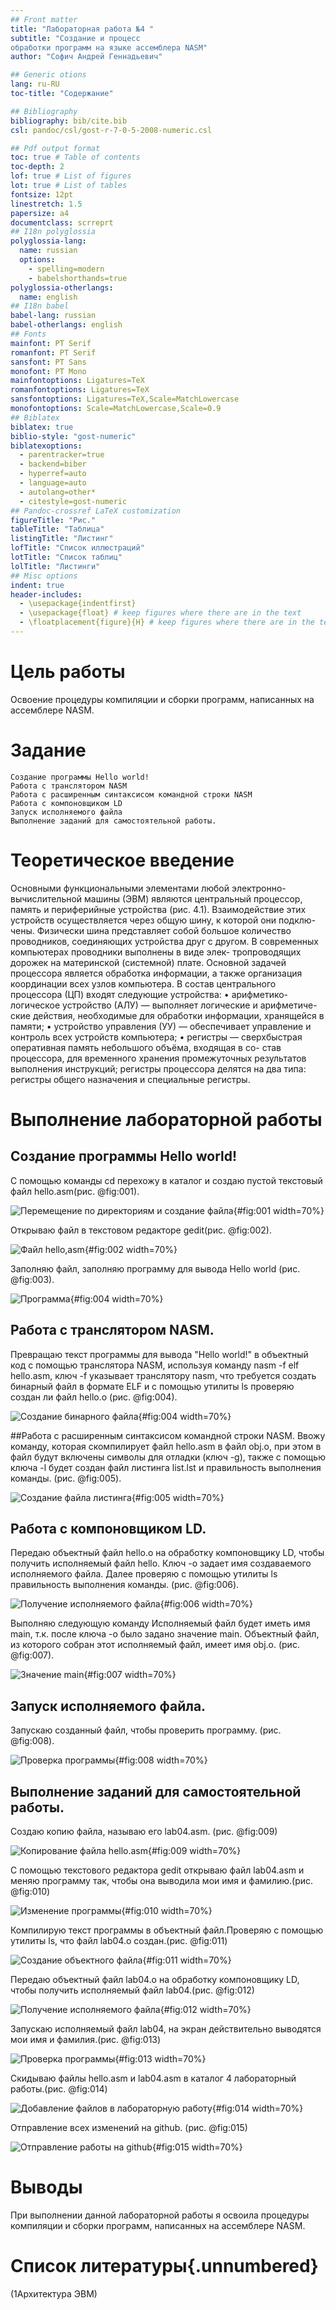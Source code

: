 ```yaml
---
## Front matter
title: "Лабораторная работа №4 "
subtitle: "Создание и процесс
обработки программ на языке ассемблера NASM"
author: "Софич Андрей Геннадьевич"

## Generic otions
lang: ru-RU
toc-title: "Содержание"

## Bibliography
bibliography: bib/cite.bib
csl: pandoc/csl/gost-r-7-0-5-2008-numeric.csl

## Pdf output format
toc: true # Table of contents
toc-depth: 2
lof: true # List of figures
lot: true # List of tables
fontsize: 12pt
linestretch: 1.5
papersize: a4
documentclass: scrreprt
## I18n polyglossia
polyglossia-lang:
  name: russian
  options:
	- spelling=modern
	- babelshorthands=true
polyglossia-otherlangs:
  name: english
## I18n babel
babel-lang: russian
babel-otherlangs: english
## Fonts
mainfont: PT Serif
romanfont: PT Serif
sansfont: PT Sans
monofont: PT Mono
mainfontoptions: Ligatures=TeX
romanfontoptions: Ligatures=TeX
sansfontoptions: Ligatures=TeX,Scale=MatchLowercase
monofontoptions: Scale=MatchLowercase,Scale=0.9
## Biblatex
biblatex: true
biblio-style: "gost-numeric"
biblatexoptions:
  - parentracker=true
  - backend=biber
  - hyperref=auto
  - language=auto
  - autolang=other*
  - citestyle=gost-numeric
## Pandoc-crossref LaTeX customization
figureTitle: "Рис."
tableTitle: "Таблица"
listingTitle: "Листинг"
lofTitle: "Список иллюстраций"
lotTitle: "Список таблиц"
lolTitle: "Листинги"
## Misc options
indent: true
header-includes:
  - \usepackage{indentfirst}
  - \usepackage{float} # keep figures where there are in the text
  - \floatplacement{figure}{H} # keep figures where there are in the text
---
```


# Цель работы
Освоение процедуры компиляции и сборки программ, написанных на ассемблере NASM.

# Задание


    Создание программы Hello world!
    Работа с транслятором NASM
    Работа с расширенным синтаксисом командной строки NASM
    Работа с компоновщиком LD
    Запуск исполняемого файла
    Выполнение заданий для самостоятельной работы.


# Теоретическое введение

Основными функциональными элементами любой электронно-вычислительной машины
(ЭВМ) являются центральный процессор, память и периферийные устройства (рис. 4.1).
Взаимодействие этих устройств осуществляется через общую шину, к которой они подклю-
чены. Физически шина представляет собой большое количество проводников, соединяющих
устройства друг с другом. В современных компьютерах проводники выполнены в виде элек-
тропроводящих дорожек на материнской (системной) плате.
Основной задачей процессора является обработка информации, а также организация
координации всех узлов компьютера. В состав центрального процессора (ЦП) входят
следующие устройства:
• арифметико-логическое устройство (АЛУ) — выполняет логические и арифметиче-
ские действия, необходимые для обработки информации, хранящейся в памяти;
• устройство управления (УУ) — обеспечивает управление и контроль всех устройств
компьютера;
• регистры — сверхбыстрая оперативная память небольшого объёма, входящая в со-
став процессора, для временного хранения промежуточных результатов выполнения
инструкций; регистры процессора делятся на два типа: регистры общего назначения и
специальные регистры.

# Выполнение лабораторной работы
## Создание программы Hello world!
С помощью команды cd  перехожу в каталог и создаю пустой текстовый файл hello.asm(рис. @fig:001).

![Перемещение по директориям и создание файла](image/1.png){#fig:001 width=70%}

Открываю файл в текстовом редакторе gedit(рис. @fig:002).

![Файл hello,asm](image/2.png){#fig:002 width=70%}

Заполняю файл, заполняю программу для вывода Hello world (рис. @fig:003).

![Программа](image/3.png){#fig:004 width=70%}

## Работа с транслятором NASM.
Превращаю текст программы для вывода "Hello world!" в объектный код с помощью транслятора NASM, используя команду nasm -f elf hello.asm, ключ -f указывает транслятору nasm, что требуется создать бинарный файл в формате ELF и с помощью утилиты ls проверяю создан ли файл hello.o (рис. @fig:004).

![Создание бинарного файла](image/4.png){#fig:004 width=70%}

##Работа с расширенным синтаксисом командной строки NASM.
Ввожу команду, которая скомпилирует файл hello.asm в файл obj.o, при этом в файл будут включены символы для отладки (ключ -g), также с помощью ключа -l будет создан файл листинга list.lst  и правильность выполнения команды. (рис. @fig:005).

![Создание файла листинга](image/5.png){#fig:005 width=70%}

## Работа с компоновщиком LD.
Передаю объектный файл hello.o на обработку компоновщику LD, чтобы получить исполняемый файл hello.  Ключ -о задает имя создаваемого исполняемого файла. Далее проверяю с помощью утилиты ls правильность выполнения команды. (рис. @fig:006).

![Получение исполняемого файла](image/6.png){#fig:006 width=70%}

Выполняю следующую команду  Исполняемый файл будет иметь имя main, т.к. после ключа -о было задано значение main. Объектный файл, из которого собран этот исполняемый файл, имеет имя obj.o. (рис. @fig:007). 

![Значение main](image/7.png){#fig:007 width=70%}

## Запуск исполняемого файла.
Запускаю созданный файл, чтобы проверить программу. (рис. @fig:008).

![Проверка программы](image/8.png){#fig:008 width=70%}

## Выполнение заданий для самостоятельной работы.
Создаю копию файла, называю его lab04.asm. (рис. @fig:009)

![Копирование файла hello.asm](image/9.png){#fig:009 width=70%}

С помощью текстового редактора gedit открываю файл lab04.asm и меняю программу так, чтобы она выводила мои имя и фамилию.(рис. @fig:010)

![Изменение программы](image/10.png){#fig:010 width=70%}

Компилирую текст программы в объектный файл.Проверяю с помощью утилиты ls, что файл lab04.o создан.(рис. @fig:011)

![Создание объектного файла](image/11.png){#fig:011 width=70%}

Передаю объектный файл lab04.o на обработку компоновщику LD, чтобы получить исполняемый файл lab04.(рис. @fig:012)

![Получение исполняемого файла](image/12.png){#fig:012 width=70%}

Запускаю исполняемый файл lab04, на экран действительно выводятся мои имя и фамилия.(рис. @fig:013)  

![Проверка программы](image/13.png){#fig:013 width=70%}

Скидываю файлы hello.asm и lab04.asm в каталог 4 лабораторный работы.(рис. @fig:014)

![Добавление файлов в лабораторную работу](image/14.png){#fig:014 width=70%}

Отправление всех изменений на github.  (рис. @fig:015)

![Отправление работы на github](image/15.png){#fig:015 width=70%}

# Выводы

При выполнении данной лабораторной работы я освоила процедуры компиляции и сборки программ, написанных на ассемблере NASM.

# Список литературы{.unnumbered}

 (1Архитектура ЭВМ)
